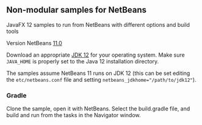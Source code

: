 ## Non-modular samples for NetBeans

JavaFX 12 samples to run from NetBeans with different options and build tools

Version NetBeans [11.0](https://netbeans.apache.org/download/nb110/nb110.html)

Download an appropriate [JDK 12](https://jdk.java.net/12/) for your operating system. Make sure `JAVA_HOME` 
is properly set to the Java 12 installation directory. 

The samples assume NetBeans 11 runs on JDK 12 (this can be set editing the `etc/netbeans.conf` file
and setting `netbeans_jdkhome="/path/to/jdk12"`).

### Gradle

Clone the sample, open it with NetBeans. Select the build.gradle file, and build and run
from the tasks in the Navigator window.